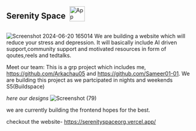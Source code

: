 <div style="display: flex; align-items: center;">
    <h2 style="margin-right: 10px;">Serenity Space</h2>
    <img src="https://github.com/Arkachau05/Serenityspace/assets/142383265/48ec7d8f-daed-4931-a0e7-d7b45b8a3c08" alt="App Logo" width="40" style="vertical-align: middle;">
</div>

![Screenshot 2024-06-20 165014](https://github.com/Arkachau05/Serenityspace/assets/142435507/2745e8f1-8deb-42f1-b8f7-150dd0134a6a)
We are building a website which will reduce your stress and depression.
It will basically include AI driven support,community support and motivated resources in form of qoutes,reels and tedtalks.

Meet our team:
This is a grp project which includes me, https://github.com/Arkachau05 and https://github.com/Sameer01-01. 
We are building this project as we partcipated in nights and weekends S5(Buildspace)

*here our designs*
![Screenshot (79)](https://github.com/Arkachau05/Serenityspace/assets/142435507/e3cf1447-fc72-4f76-afba-5effe9e67f6b)


we are currently building the frontend hopes for the best.

checkout the website- https://serenityspaceorg.vercel.app/
